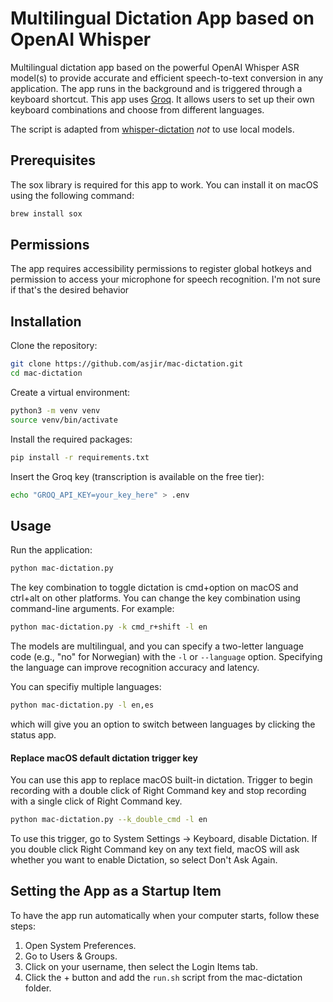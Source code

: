 # Multilingual Dictation App based on OpenAI Whisper
Multilingual dictation app based on the powerful OpenAI Whisper ASR model(s) to provide accurate and efficient speech-to-text conversion in any application. The app runs in the background and is triggered through a keyboard shortcut. This app uses [Groq](https://groq.com). It allows users to set up their own keyboard combinations and choose from different languages.

The script is adapted from [whisper-dictation](https://github.com/foges/whisper-dictation) *not* to use local models.

## Prerequisites
The sox library is required for this app to work. You can install it on macOS using the following command:

```bash
brew install sox
```

## Permissions
The app requires accessibility permissions to register global hotkeys and permission to access your microphone for speech recognition. I'm not sure if that's the desired behavior

## Installation
Clone the repository:

```bash
git clone https://github.com/asjir/mac-dictation.git
cd mac-dictation
```

Create a virtual environment:

```bash
python3 -m venv venv
source venv/bin/activate
```

Install the required packages:

```bash
pip install -r requirements.txt
```

Insert the Groq key (transcription is available on the free tier):
```bash
echo "GROQ_API_KEY=your_key_here" > .env
```

## Usage
Run the application:

```bash
python mac-dictation.py
```

The key combination to toggle dictation is cmd+option on macOS and ctrl+alt on other platforms. You can change the key combination using command-line arguments. For example:

```bash
python mac-dictation.py -k cmd_r+shift -l en
```

The models are multilingual, and you can specify a two-letter language code (e.g., "no" for Norwegian) with the `-l` or `--language` option. Specifying the language can improve recognition accuracy and latency.

You can specifiy multiple languages:
```bash
python mac-dictation.py -l en,es
```
which will give you an option to switch between languages by clicking the status app.


#### Replace macOS default dictation trigger key
You can use this app to replace macOS built-in dictation. Trigger to begin recording with a double click of Right Command key and stop recording with a single click of Right Command key.
```bash
python mac-dictation.py --k_double_cmd -l en
```
To use this trigger, go to System Settings -> Keyboard, disable Dictation. If you double click Right Command key on any text field, macOS will ask whether you want to enable Dictation, so select Don't Ask Again.

## Setting the App as a Startup Item
To have the app run automatically when your computer starts, follow these steps:

 1. Open System Preferences.
 2. Go to Users & Groups.
 3. Click on your username, then select the Login Items tab.
 4. Click the + button and add the `run.sh` script from the mac-dictation folder.
